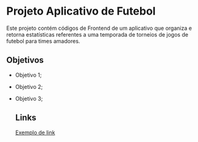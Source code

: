 # Projeto Aplicativo de Futebol

Este projeto contém códigos de Frontend de um aplicativo que organiza e retorna estatísticas referentes a uma temporada de torneios de jogos de futebol para times amadores.

## Objetivos

- Objetivo 1;
- Objetivo 2;
- Objetivo 3;

  ## Links
  [ Exemplo de link](http://google.com)
